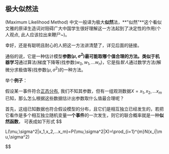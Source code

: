 ## 极大似然法
(Maximum Likelihood Method) 中文一般译为极大**似然**法，**"似然"**这个看似文雅的原译生造词对阻碍广大中国学生很好理解这一方法起到了决定性的作用(个人观点, 此人应该拉出来鞭尸~)。

幸好，还是有聪明且耐心的人把这一方法讲清楚了，详见后面的链接。

通俗的说，它是一种估计模型**参数$(\mu,\sigma^2)$**最可能取哪个值合理的方法。类似于**机器学习**通过算法(梯度下降等)找参数($w_0,w_1,...w_n$)，它是指*智人*通过数学方法(解微分求极值等)找参数($\mu,\sigma^2$)的一种方法。

举个**例子**：

假设某一事件符合[正态分布](gauss.md), 我们不知其参数，但有一组观测数据$X={x_1,x_2,...x_m}$已知，那么怎么根据这些数据估计出参数取什么值最合理呢？

首先，这组已知数据也符合假设模型的分布，且它们是相互独立已经发生的，若把它看作是多个相互独立随机变量**一个事件**的一次发生，则它的联合概率就是一种**似然函数**， 可表成如下形式
$$

L(\mu,\sigma^2|x_1,x_2,...x_m)=P(\mu,\sigma^2|X)=\prod_{i=1}^{m}N(x_i|\mu,\sigma^2)

$$
